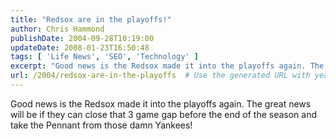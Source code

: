 ```yaml
---
title: "Redsox are in the playoffs!"
author: Chris Hammond
publishDate: 2004-09-28T10:19:00
updateDate: 2008-01-23T16:50:48
tags: [ 'Life News', 'SEO', 'Technology' ]
excerpt: "Good news is the Redsox made it into the playoffs again. The great news will be if they can close that 3 game gap before the end of the season and take the Pennant from those damn..."
url: /2004/redsox-are-in-the-playoffs  # Use the generated URL with year
---
```

Good news is the Redsox made it into the playoffs again. The great news will be if they can close that 3 game gap before the end of the season and take the Pennant from those damn Yankees!
